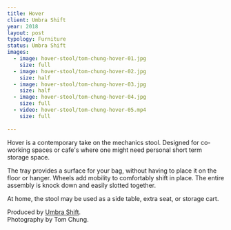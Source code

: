 ```yaml
---
title: Hover
client: Umbra Shift
year: 2018
layout: post
typology: Furniture
status: Umbra Shift
images:
  - image: hover-stool/tom-chung-hover-01.jpg
    size: full               
  - image: hover-stool/tom-chung-hover-02.jpg
    size: half         
  - image: hover-stool/tom-chung-hover-03.jpg
    size: half    
  - image: hover-stool/tom-chung-hover-04.jpg
    size: full
  - video: hover-stool/tom-chung-hover-05.mp4
    size: full        
                         
---
```


Hover is a contemporary take on the mechanics stool. Designed for co-working spaces or cafe's where one might need personal short term storage space. 

The tray provides a surface for your bag, without having to place it on the floor or hanger. Wheels add mobility to comfortably shift in place. The entire assembly is knock down and easily slotted together.

At home, the stool may be used as a side table, extra seat, or storage cart.

Produced by <a href="https://www.umbra.com/hover-storage-stool/">Umbra Shift</a>.<br>
Photography by Tom Chung.
